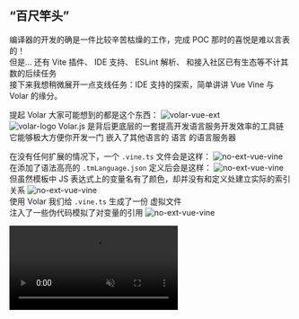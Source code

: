 <h2 class="font-bold text-coolGray">
  “百尺竿头”
</h2>

<p v-click="[0,6]" class="flex flex-col w-auto lh-2 text-coolgray-300 text-4">
  <div class="flex items-center my1 transition-800">
    编译器的开发的确是一件比较辛苦枯燥的工作，完成 POC 那时的喜悦是难以言表的！
    <div class="text-6 ml-2" i-twemoji:partying-face />
  </div>
  <div v-click="1" class="flex items-center my1 transition-800">
    但是... 还有 
      <span class="ml-2 font-bold text-fuchsia-300">Vite 插件</span>、
      <span class="font-bold text-blue">IDE 支持</span>、
      <span class="font-bold text-orange">ESLint 解析</span>、
    和接入社区已有生态等不计其数的后续任务
    <div class="text-6 ml-2" i-twemoji:flushed-face />
  </div>
  <div v-click="2" class="flex items-center my1 transition-800">
    接下来我想稍微展开一点支线任务：IDE 支持的探索，简单讲讲 Vue Vine 与 Volar 的缘分。
    <div class="text-6 ml-2" i-twemoji:smiling-face-with-hearts />
  </div>
</p>

<p v-click="[3,6]" class="flex flex-col w-auto lh-2 text-coolgray-300 text-4">
  <div class="flex items-center my1 transition-800">
    提起 Volar 大家可能想到的都是这个东西：
    <img class="h60px ml-2" src="https://pic.imgdb.cn/item/66826c18d9c307b7e9a32cbf.png" alt="volar-vue-ext" />
  </div>
  <div v-click="4" class="flex items-center transition-800 mb2">
    <img class="h30px mr-2" src="https://volarjs.dev/_astro/logo.lBA1W2sL_Z2kys9L.svg" alt="volar-logo" />
    <span class="font-bold text-lightblue-600 mr2 text-6">Volar.js</span> 是背后更底层的一套提高开发语言服务开发效率的工具链
  </div>
  <div v-click="5" class="flex items-center transition-800 my2">
    它能够极大方便你开发一门
      <span class="ml2 mr1 text-5">嵌入了其他语言的</span>
      <span class="mr1 text-6">语言</span>
      <span class="mr1 font-bold text-7">的语言服务器</span>
  </div>
</p>

<p v-click="[6,10]" class="flex flex-col w-auto lh-2 text-coolgray-300 text-4">
  <div v-click="[6,7]" class="flex flex-col mb1">
    <span v-click="[6,7]" class="transition-800 mb2">
      在没有任何扩展的情况下，一个 <code>.vine.ts</code> 文件会是这样：
    </span>
    <img
      class="w-500px h-300px" 
      src="https://pic.imgdb.cn/item/66827470d9c307b7e9b07ad0.png" 
      alt="no-ext-vue-vine"
    />
  </div>
  <div v-click="[7,8]" class="flex flex-col my1">
    <span v-click="[7,8]" class="transition-800 mb2">
      在添加了语法高亮的 <code>.tmLanguage.json</code> 定义后会是这样：
    </span>
    <img 
      class="w-500px h-300px"
      src="https://pic.imgdb.cn/item/6682741ad9c307b7e9affbf1.png" 
      alt="no-ext-vue-vine"
    />
  </div>
  <div v-click="[8,9]" class="flex flex-col transition-800 my2">
    <span class="mb4">
      但虽然模板中 JS 表达式上的变量名有了颜色，却并没有和定义处建立实际的索引关系
    </span>
    <img
      class="w-600px h-auto" 
      src="https://pic.imgdb.cn/item/668277cbd9c307b7e9b57def.png" 
      alt="no-ext-vue-vine"
    />
  </div>
  <div v-click="[9,10]" class="flex flex-col transition-800 my2">
    <span class="mb4">
      使用 Volar 我们给 <code>.vine.ts</code> 生成了一份 
      <span class="text-amber-200">虚拟文件</span>
      <br>
      注入了一些伪代码模拟了对变量的引用
    </span>
    <img
      class="w-auto h-300px" 
      src="https://pic.imgdb.cn/item/6683757bd9c307b7e901478d.png" 
      alt="no-ext-vue-vine"
    />
  </div>
</p>

<video v-click="10" autoplay loop playsinline muted preload="auto" class="mt4">
  <source src="https://mp4.ziyuan.wang/view.php/dc740547486ccfc9dd3f9f0885c62032.mp4" />
</video>

<!--
那从写法到编译相关的部分我们就先告一段落了，完成 POC 后我还是很开心的。

[click]

但是站在了满足感的小波峰之后，转身就看见了前面还有更多的高峰需要攀登。

[click] 

那对于我们这个新的 写法/语法? 不论应该怎么称谓，总需要一个 VSCode 插件来提供相应所需要的智能提示。

可能许多同学都没有过自己实现一个 IDE 语言服务插件的经历，希望我们这趟旅程可以为你未来需要时做参考。

而我最不能不提、也是最想感谢的就是 Johnson 的 Volar.js

[click] 

提到 Volar 大家可能都想到的是插件商店里的 Vue Official 插件，但实际上这个是基于 Volar.js 开发的 Vue VSCode 扩展，
除了 VSCode 之外 Volar 还赋能了其他各种 IDE。

[click] 

当然这次分享只能从 Vine 的视角带大家一窥 Volar 的强大能力，更多的内容还是希望未来会有更多博客文章或者线下分享。

[click] 

是不是看着这个描述感觉有点绕晕了？就拿我们刚才设计的 Vine 来说，其实是一个 TS 的超集，只是需要在特定区域扩展了对 Vue 模板的语言服务支持

这种一个语言里嵌入了另一个语言的场景，就正是 Volar.js 想解决的目标。

[click] 

在没有任何插件的情况下，也即一个 .vine.ts 在基础的 TS 语言服务之下长这样，模板那部分就是一整坨字符串，无论是读还是写起来肯定都很困难。

[click] 

在加了一个语法高亮的定义文件之后，稍好了一些，会有点颜色了。

[click] 

但还是远远不够，因为模板上那些已经亮起的变量名仍然是 “死” 的，当你想要使用 Cmd+点击 跳转定义时是点不动的，它和上面的定义语句并没有建立任何的关系。

[click] 

而这就需要 Volar.js 最牛的能力登场了：虚拟文件机制，为了处理嵌入的其他语言、other languages，需要给文件分层、分组。这里我在一个虚拟 TS 文件中，调用 Volar Vue 相关的工具函数，把模板转换成了一堆不怎么看得懂、但是的确和相关定义建立起引用关系的辅助代码、也可以说是某种程度的伪代码。

[click] 

可以看到视频中我编写的部分都有在虚拟文件中进行映射，尤其是在编写模板部分的代码时是映射到 Volar 生成 VLS 辅助代码中，即使是编辑器上的选区操作，虚拟文件都是完全和源文件保持一致的。

这样我们就成功地把 **`.vine.ts`** 中的 TS 上下文环境和模板部分融合到了一起。

[本页预计耗时：7.5 min]
-->
